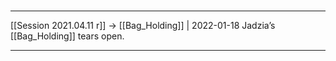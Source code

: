 

#
---

[[Session 2021.04.11 r]] -> [[Bag_Holding]] | 2022-01-18
Jadzia’s [[Bag_Holding]] tears open.

---
